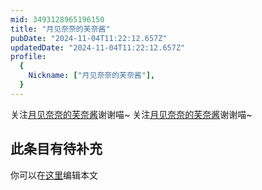 ```yaml
---
mid: 3493128965196150
title: "月见奈奈的芙奈酱"
pubDate: "2024-11-04T11:22:12.657Z"
updatedDate: "2024-11-04T11:22:12.657Z"
profile:
  {
    Nickname: ["月见奈奈的芙奈酱"],
  }
---
```


关注[月见奈奈的芙奈酱](https://space.bilibili.com/3493128965196150)谢谢喵~ 关注[月见奈奈的芙奈酱](https://space.bilibili.com/3493128965196150)谢谢喵~

## 此条目有待补充
你可以在[这里](https://github.com/Yuhanawa/VTuber.ICU-Content/edit/master/v/月见奈奈的芙奈酱/index.md)编辑本文
